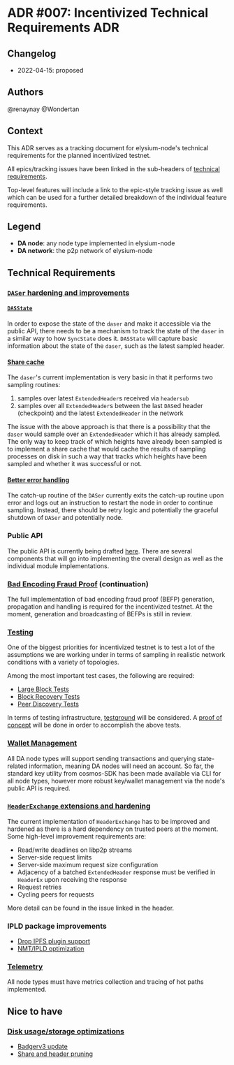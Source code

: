 # ADR #007: Incentivized Technical Requirements ADR

## Changelog

* 2022-04-15: proposed

## Authors

@renaynay @Wondertan

## Context

This ADR serves as a tracking document for elysium-node's technical requirements for the planned incentivized testnet.

All epics/tracking issues have been linked in the sub-headers of [technical requirements](#technical-requirements).

Top-level features will include a link to the epic-style tracking issue as well which can be used for a further detailed
breakdown of the individual feature requirements.

## Legend

* **DA node**: any node type implemented in elysium-node
* **DA network**: the p2p network of elysium-node

## Technical Requirements

### [`DASer` hardening and improvements](https://github.com/furyaxyz/elysium-node/issues/632)

#### [`DASState`](https://github.com/furyaxyz/elysium-node/issues/427)

In order to expose the state of the `daser` and make it accessible via the public API, there needs to be a mechanism to
track the state of the `daser` in a similar way to how `SyncState` does it. `DASState` will capture basic information
about the state of the `daser`, such as the latest sampled header.

#### [Share cache](https://github.com/furyaxyz/elysium-node/issues/180)

The `daser`'s current implementation is very basic in that it performs two sampling routines:

1. samples over latest `ExtendedHeader`s received via `headersub`
2. samples over all `ExtendedHeader`s between the last `DAS`ed header (checkpoint) and the latest `ExtendedHeader` in
   the network

The issue with the above approach is that there is a possibility that the `daser` would sample over an `ExtendedHeader`
which it has already sampled. The only way to keep track of which heights have already been sampled is to implement a
share cache that would cache the results of sampling processes on disk in such a way that tracks which heights have been
sampled and whether it was successful or not.

#### [Better error handling](https://github.com/furyaxyz/elysium-node/issues/554)

The catch-up routine of the `DASer` currently exits the catch-up routine upon error and logs out an instruction to
restart the node in order to continue sampling. Instead, there should be retry logic and potentially the graceful
shutdown of `DASer` and potentially node.

### Public API

The public API is currently being drafted [here](https://github.com/furyaxyz/elysium-node/pull/506/files). There are
several components that will go into implementing the overall design as well as the individual module implementations.

### [Bad Encoding Fraud Proof](https://github.com/furyaxyz/elysium-node/issues/528) (continuation)

The full implementation of bad encoding fraud proof (BEFP) generation, propagation and handling is required for the
incentivized testnet. At the moment, generation and broadcasting of BEFPs is still in review.

### [Testing](https://github.com/furyaxyz/elysium-node/issues/7)

One of the biggest priorities for incentivized testnet is to test a lot of the assumptions we are working under in terms
of sampling in realistic network conditions with a variety of topologies.

Among the most important test cases, the following are required:

* [Large Block Tests](https://github.com/furyaxyz/elysium-node/issues/602)
* [Block Recovery Tests](https://github.com/furyaxyz/test-infra/issues/21)
* [Peer Discovery Tests](https://github.com/furyaxyz/elysium-node/issues/649)

In terms of testing infrastructure, [testground](https://github.com/testground/testground) will be considered. A [proof of concept](https://github.com/furyaxyz/elysium-node/issues/638) will be done in order to accomplish the above tests.

### [Wallet Management](https://github.com/furyaxyz/elysium-node/issues/415)

All DA node types will support sending transactions and querying state-related information, meaning DA nodes will need
an account. So far, the standard key utility from cosmos-SDK has been made available via CLI for all node types, however
more robust key/wallet management via the node's public API is required.

### [`HeaderExchange` extensions and hardening](https://github.com/furyaxyz/elysium-node/issues/497)

The current implementation of `HeaderExchange` has to be improved and hardened as there is a hard dependency on trusted
peers at the moment. Some high-level improvement requirements are:

* Read/write deadlines on libp2p streams
* Server-side request limits
* Server-side maximum request size configuration
* Adjacency of a batched `ExtendedHeader` response must be verified in `HeaderEx` upon receiving the response
* Request retries
* Cycling peers for requests

More detail can be found in the issue linked in the header.

### IPLD package improvements

* [Drop IPFS plugin support](https://github.com/furyaxyz/elysium-node/issues/656)
* [NMT/IPLD optimization](https://github.com/furyaxyz/elysium-node/issues/614)

### [Telemetry](https://github.com/furyaxyz/elysium-node/issues/260)

All node types must have metrics collection and tracing of hot paths implemented.

## Nice to have

### [Disk usage/storage optimizations](https://github.com/furyaxyz/elysium-node/issues/671)

* [Badgerv3 update](https://github.com/furyaxyz/elysium-node/issues/482)
* [Share and header pruning](https://github.com/furyaxyz/elysium-node/issues/272)
